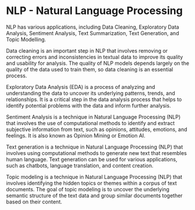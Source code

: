 # NLP - Natural Language Processing

NLP has various applications, including Data Cleaning, Exploratory Data Analysis, Sentiment Analysis,  Text Summarization, Text Generation, and Topic Modelling.

Data cleaning is an important step in NLP that involves removing or correcting errors and inconsistencies in textual data to improve its quality and usability for analysis. The quality of NLP models depends largely on the quality of the data used to train them, so data cleaning is an essential process.

Exploratory Data Analysis (EDA) is a process of analyzing and understanding the data to uncover its underlying patterns, trends, and relationships. It is a critical step in the data analysis process that helps to identify potential problems with the data and inform further analysis.

Sentiment Analysis is a technique in Natural Language Processing (NLP) that involves the use of computational methods to identify and extract subjective information from text, such as opinions, attitudes, emotions, and feelings. It is also known as Opinion Mining or Emotion AI.

Text generation is a technique in Natural Language Processing (NLP) that involves using computational methods to generate new text that resembles human language. Text generation can be used for various applications, such as chatbots, language translation, and content creation.

Topic modeling is a technique in Natural Language Processing (NLP) that involves identifying the hidden topics or themes within a corpus of text documents. The goal of topic modeling is to uncover the underlying semantic structure of the text data and group similar documents together based on their content.

